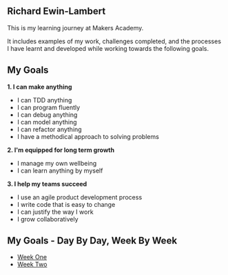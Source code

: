 ## Richard Ewin-Lambert 

This is my learning journey at Makers Academy.

It includes examples of my work, challenges completed, and the processes I have learnt and developed while working towards the following goals.

## My Goals

**1. I can make anything**

- I can TDD anything
- I can program fluently
- I can debug anything
- I can model anything
- I can refactor anything
- I have a methodical approach to solving problems

**2. I'm equipped for long term growth**

- I manage my own wellbeing
- I can learn anything by myself

**3. I help my teams succeed**

- I use an agile product development process
- I write code that is easy to change
- I can justify the way I work
- I grow collaboratively

## My Goals - Day By Day, Week By Week 

- [Week One](https://github.com/RichEwin/Portfolio/blob/master/week-one.md)
- [Week Two](https://github.com/RichEwin/Portfolio/blob/master/week-two.md)
